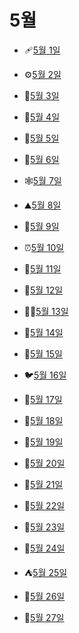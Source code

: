 # 5월

- 🩹[5월 1일](5.1.md)

- ⚙️[5월 2일](5.2.md)

- 🐙[5월 3일](5.3.md)

- 🦾[5월 4일](5.4.md)

- 🐣[5월 5일](5.5.md)

- 🗿[5월 6일](5.6.md)

- 🕸️[5월 7일](5.7.md)

- ⛰️[5월 8일](5.8.md)

- 👀[5월 9일](5.9.md)

- ⏰[5월 10일](5.10.md)

- 🚀[5월 11일](5.11.md)

- 📯[5월 12일](5.12.md)

- 🙇‍♀️[5월 13일](5.13.md)

- 🍘[5월 14일](5.14.md)

- 🍝[5월 15일](5.15.md)

- 🐦[5월 16일](5.16.md)

- 🌾[5월 17일](5.17.md)

- 🍛[5월 18일](5.18.md)

- 🦑[5월 19일](5.19.md)

- 🥓[5월 20일](5.20.md)

- 🍂[5월 21일](5.21.md)

- 🥠[5월 22일](5.22.md)

- 🧺[5월 23일](5.23.md)

- 🌱[5월 24일](5.24.md)

- ⛺[5월 25일](5.25.md)

- 💎[5월 26일](5.26.md)

- 🤦[5월 27일](5.27.md)
